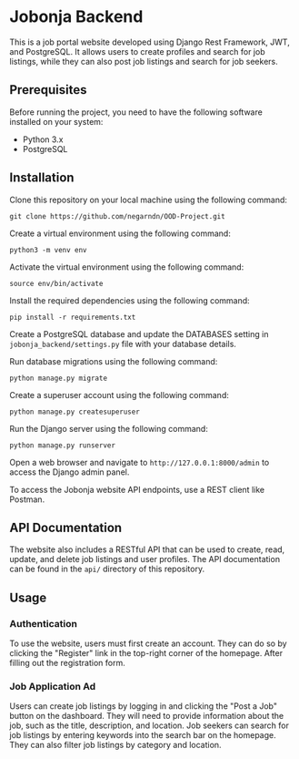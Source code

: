 # Jobonja Backend
This is a job portal website developed using Django Rest Framework, JWT, and PostgreSQL.
It allows users to create profiles and search for job listings, while they can also post job listings and search for job seekers.
## Prerequisites
Before running the project, you need to have the following software installed on your system:

- Python 3.x
- PostgreSQL
## Installation
Clone this repository on your local machine using the following command:

```
git clone https://github.com/negarndn/OOD-Project.git
```
Create a virtual environment using the following command:

```
python3 -m venv env
```
Activate the virtual environment using the following command:

```
source env/bin/activate
```
Install the required dependencies using the following command:

```
pip install -r requirements.txt
```
Create a PostgreSQL database and update the DATABASES setting in `jobonja_backend/settings.py` file with your database details.

Run database migrations using the following command:

```
python manage.py migrate
```
Create a superuser account using the following command:

```
python manage.py createsuperuser
```

Run the Django server using the following command:

```
python manage.py runserver
```
Open a web browser and navigate to `http://127.0.0.1:8000/admin` to access the Django admin panel.

To access the Jobonja website API endpoints, use a REST client like Postman.


## API Documentation

The website also includes a RESTful API that can be used to create, read, update, and delete job listings and user profiles. The API documentation can be found in the `api/` directory of this repository.

## Usage

### Authentication

To use the website, users must first create an account. They can do so by clicking the "Register" link in the top-right corner of the homepage. After filling out the registration form.

### Job Application Ad

Users can create job listings by logging in and clicking the "Post a Job" button on the dashboard. They will need to provide information about the job, such as the title, description, and location. Job seekers can search for job listings by entering keywords into the search bar on the homepage. They can also filter job listings by category and location.



